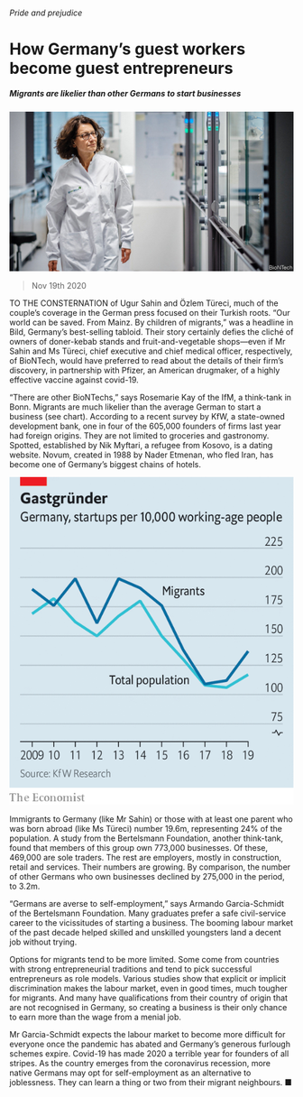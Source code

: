 ###### Pride and prejudice

# How Germany’s guest workers become guest entrepreneurs 

##### Migrants are likelier than other Germans to start businesses 

![image](images/20201121_WBP505.jpg) 

> Nov 19th 2020 

TO THE CONSTERNATION of Ugur Sahin and Özlem Türeci, much of the couple’s coverage in the German press focused on their Turkish roots. “Our world can be saved. From Mainz. By children of migrants,” was a headline in Bild, Germany’s best-selling tabloid. Their story certainly defies the cliché of owners of doner-kebab stands and fruit-and-vegetable shops—even if Mr Sahin and Ms Türeci, chief executive and chief medical officer, respectively, of BioNTech, would have preferred to read about the details of their firm’s discovery, in partnership with Pfizer, an American drugmaker, of a highly effective vaccine against covid-19.

“There are other BioNTechs,” says Rosemarie Kay of the IfM, a think-tank in Bonn. Migrants are much likelier than the average German to start a business (see chart). According to a recent survey by KfW, a state-owned development bank, one in four of the 605,000 founders of firms last year had foreign origins. They are not limited to groceries and gastronomy. Spotted, established by Nik Myftari, a refugee from Kosovo, is a dating website. Novum, created in 1988 by Nader Etmenan, who fled Iran, has become one of Germany’s biggest chains of hotels.

![image](images/20201121_WBC387.png) 


Immigrants to Germany (like Mr Sahin) or those with at least one parent who was born abroad (like Ms Türeci) number 19.6m, representing 24% of the population. A study from the Bertelsmann Foundation, another think-tank, found that members of this group own 773,000 businesses. Of these, 469,000 are sole traders. The rest are employers, mostly in construction, retail and services. Their numbers are growing. By comparison, the number of other Germans who own businesses declined by 275,000 in the period, to 3.2m.

“Germans are averse to self-employment,” says Armando Garcia-Schmidt of the Bertelsmann Foundation. Many graduates prefer a safe civil-service career to the vicissitudes of starting a business. The booming labour market of the past decade helped skilled and unskilled youngsters land a decent job without trying.

Options for migrants tend to be more limited. Some come from countries with strong entrepreneurial traditions and tend to pick successful entrepreneurs as role models. Various studies show that explicit or implicit discrimination makes the labour market, even in good times, much tougher for migrants. And many have qualifications from their country of origin that are not recognised in Germany, so creating a business is their only chance to earn more than the wage from a menial job.

Mr Garcia-Schmidt expects the labour market to become more difficult for everyone once the pandemic has abated and Germany’s generous furlough schemes expire. Covid-19 has made 2020 a terrible year for founders of all stripes. As the country emerges from the coronavirus recession, more native Germans may opt for self-employment as an alternative to joblessness. They can learn a thing or two from their migrant neighbours. ■

